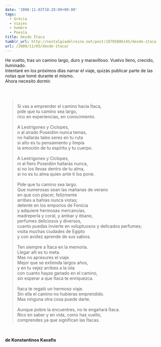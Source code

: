 ```yaml
---
date: '2008-11-03T18:28:00+00:00'
tags:
  - Grecia
  - viajes
  - homero
  - Poesía
title: Desde Ítaca
tumblr_url: http://nostalgiadelreino.net/post/18785806145/desde-ítaca
url: /2008/11/03/desde-ítaca/
---
```


<p>He vuelto, tras un camino largo, duro y maravilloso. Vuelvo lleno, crecido, iluminado.<br/>Intentaré en los próximos días narrar el viaje, quizás publicar parte de las notas que tomé durante el mismo.<br/>Ahora necesito dormir.<br/><br/><br/></p>
<blockquote>
<div><br/>Si vas a emprender el camino hacia Ítaca, <br/>pide que tu camino sea largo, <br/>rico en experiencias, en conocimiento. <br/><br/>A Lestrigones y Cíclopes, <br/>o al airado Poseidón nunca temas, <br/>no hallarás tales seres en tu ruta <br/>si alto es tu pensamiento y limpia <br/>la emoción de tu espíritu y tu cuerpo. <br/><br/>A Lestrigones y Cíclopes, <br/>ni al fiero Poseidón hallarás nunca, <br/>si no los llevas dentro de tu alma, <br/>si no es tu alma quien ante ti los pone. <br/><br/>Pide que tu camino sea largo. <br/>Que numerosas sean las mañanas de verano <br/>en que con placer, felizmente <br/>arribes a bahías nunca vistas; <br/>detente en los emporios de Fenicia <br/>y adquiere hermosas mercancías, <br/>madreperla y coral, y ámbar y ébano, <br/>perfumes deliciosos y diversos, <br/>cuanto puedas invierte en voluptuosos y delicados perfumes; <br/>visita muchas ciudades de Egipto <br/>y con avidez aprende de sus sabios. <br/><br/>Ten siempre a Ítaca en la memoria. <br/>Llegar allí es tu meta. <br/>Mas no apresures el viaje. <br/>Mejor que se extienda largos años, <br/>y en tu vejez arribes a la isla <br/>con cuanto hayas ganado en el camino, <br/>sin esperar a que Ítaca te enriquezca. <br/><br/>Ítaca te regaló un hermoso viaje. <br/>Sin ella el camino no hubieras emprendido. <br/>Mas ninguna otra cosa puede darte. <br/><br/>Aunque pobre la encuentres, no te engañará Ítaca. <br/>Rico en saber y en vida, como has vuelto, <br/>comprendes ya que significan las Ítacas. </div>
</blockquote>
<p><br/><br/><strong>de Konstantinos Kavafis</strong></p>
<div class="blogger-post-footer"><img alt="" height="1" src="https://blogger.googleusercontent.com/tracker/1180118427259117074-1823403537909617930?l=nostalgiadelreino.blogspot.com" width="1"/></div>